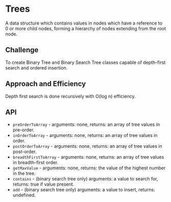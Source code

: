 # Trees

A data structure which contains values in nodes which have a reference to 0 or more child nodes, forming a hierarchy of nodes extending from the root node.

## Challenge

To create Binary Tree and Binary Search Tree classes capable of depth-first search and ordered insertion.

## Approach and Efficiency

Depth first search is done recursively with O(log n) efficiency.

## API

* `preOrderToArray` - arguments: none, returns: an array of tree values in pre-order.
* `inOrderToArray` - arguments: none, returns: an array of tree values in order.
* `postOrderToArray` - arguments: none, returns: an array of tree values in post-order.
* `breadthFirstToArray` - arguments: none, returns: an array of tree values in breadth-first order.
* `getMaxValue` - arguments: none, returns: the value of the highest number in the tree.
* `contains` - (binary search tree only) arguments: a value to search for, returns: true if value present.
* `add` - (binary search tree only) arguments: a value to insert, returns: undefined.
